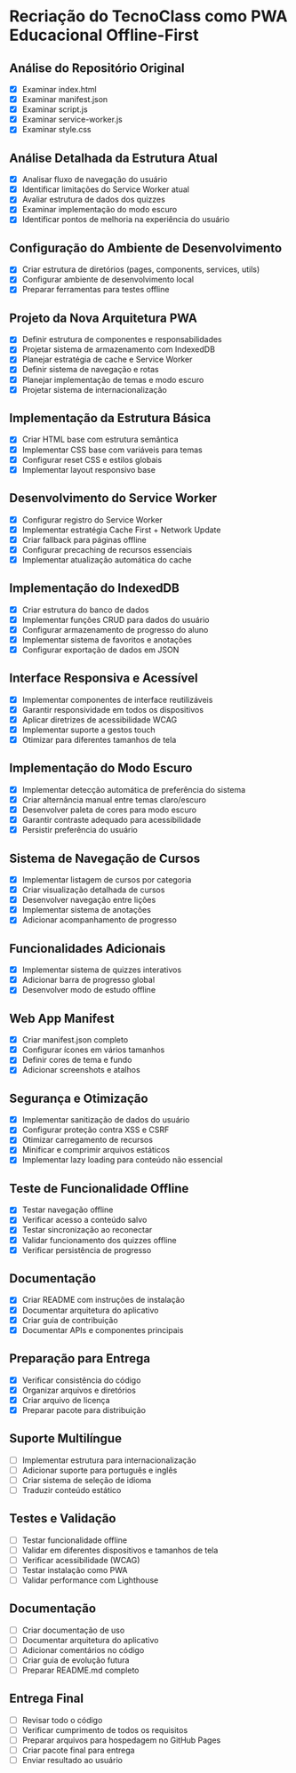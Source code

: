 # Recriação do TecnoClass como PWA Educacional Offline-First

## Análise do Repositório Original
- [x] Examinar index.html
- [x] Examinar manifest.json
- [x] Examinar script.js
- [x] Examinar service-worker.js
- [x] Examinar style.css

## Análise Detalhada da Estrutura Atual
- [x] Analisar fluxo de navegação do usuário
- [x] Identificar limitações do Service Worker atual
- [x] Avaliar estrutura de dados dos quizzes
- [x] Examinar implementação do modo escuro
- [x] Identificar pontos de melhoria na experiência do usuário

## Configuração do Ambiente de Desenvolvimento
- [x] Criar estrutura de diretórios (pages, components, services, utils)
- [x] Configurar ambiente de desenvolvimento local
- [x] Preparar ferramentas para testes offline

## Projeto da Nova Arquitetura PWA
- [x] Definir estrutura de componentes e responsabilidades
- [x] Projetar sistema de armazenamento com IndexedDB
- [x] Planejar estratégia de cache e Service Worker
- [x] Definir sistema de navegação e rotas
- [x] Planejar implementação de temas e modo escuro
- [x] Projetar sistema de internacionalização

## Implementação da Estrutura Básica
- [x] Criar HTML base com estrutura semântica
- [x] Implementar CSS base com variáveis para temas
- [x] Configurar reset CSS e estilos globais
- [x] Implementar layout responsivo base

## Desenvolvimento do Service Worker
- [x] Configurar registro do Service Worker
- [x] Implementar estratégia Cache First + Network Update
- [x] Criar fallback para páginas offline
- [x] Configurar precaching de recursos essenciais
- [x] Implementar atualização automática do cache

## Implementação do IndexedDB
- [x] Criar estrutura do banco de dados
- [x] Implementar funções CRUD para dados do usuário
- [x] Configurar armazenamento de progresso do aluno
- [x] Implementar sistema de favoritos e anotações
- [x] Configurar exportação de dados em JSON

## Interface Responsiva e Acessível
- [x] Implementar componentes de interface reutilizáveis
- [x] Garantir responsividade em todos os dispositivos
- [x] Aplicar diretrizes de acessibilidade WCAG
- [x] Implementar suporte a gestos touch
- [x] Otimizar para diferentes tamanhos de tela

## Implementação do Modo Escuro
- [x] Implementar detecção automática de preferência do sistema
- [x] Criar alternância manual entre temas claro/escuro
- [x] Desenvolver paleta de cores para modo escuro
- [x] Garantir contraste adequado para acessibilidade
- [x] Persistir preferência do usuário

## Sistema de Navegação de Cursos
- [x] Implementar listagem de cursos por categoria
- [x] Criar visualização detalhada de cursos
- [x] Desenvolver navegação entre lições
- [x] Implementar sistema de anotações
- [x] Adicionar acompanhamento de progresso

## Funcionalidades Adicionais
- [x] Implementar sistema de quizzes interativos
- [x] Adicionar barra de progresso global
- [x] Desenvolver modo de estudo offline

## Web App Manifest
- [x] Criar manifest.json completo
- [x] Configurar ícones em vários tamanhos
- [x] Definir cores de tema e fundo
- [x] Adicionar screenshots e atalhos

## Segurança e Otimização
- [x] Implementar sanitização de dados do usuário
- [x] Configurar proteção contra XSS e CSRF
- [x] Otimizar carregamento de recursos
- [x] Minificar e comprimir arquivos estáticos
- [x] Implementar lazy loading para conteúdo não essencial

## Teste de Funcionalidade Offline
- [x] Testar navegação offline
- [x] Verificar acesso a conteúdo salvo
- [x] Testar sincronização ao reconectar
- [x] Validar funcionamento dos quizzes offline
- [x] Verificar persistência de progresso

## Documentação
- [x] Criar README com instruções de instalação
- [x] Documentar arquitetura do aplicativo
- [x] Criar guia de contribuição
- [x] Documentar APIs e componentes principais

## Preparação para Entrega
- [x] Verificar consistência do código
- [x] Organizar arquivos e diretórios
- [x] Criar arquivo de licença
- [x] Preparar pacote para distribuição

## Suporte Multilíngue
- [ ] Implementar estrutura para internacionalização
- [ ] Adicionar suporte para português e inglês
- [ ] Criar sistema de seleção de idioma
- [ ] Traduzir conteúdo estático

## Testes e Validação
- [ ] Testar funcionalidade offline
- [ ] Validar em diferentes dispositivos e tamanhos de tela
- [ ] Verificar acessibilidade (WCAG)
- [ ] Testar instalação como PWA
- [ ] Validar performance com Lighthouse

## Documentação
- [ ] Criar documentação de uso
- [ ] Documentar arquitetura do aplicativo
- [ ] Adicionar comentários no código
- [ ] Criar guia de evolução futura
- [ ] Preparar README.md completo

## Entrega Final
- [ ] Revisar todo o código
- [ ] Verificar cumprimento de todos os requisitos
- [ ] Preparar arquivos para hospedagem no GitHub Pages
- [ ] Criar pacote final para entrega
- [ ] Enviar resultado ao usuário
